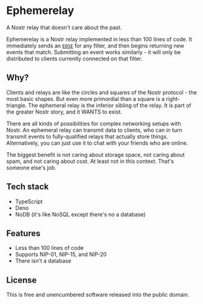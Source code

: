 # Ephemerelay

A Nostr relay that doesn't care about the past.

Ephemerelay is a Nostr relay implemented in less than 100 lines of code. It immediately sends an [`EOSE`](https://github.com/nostr-protocol/nips/blob/master/15.md) for any filter, and then begins returning new events that match. Submitting an event works similarly - it will only be distributed to clients currently connected on that filter.

## Why?

Clients and relays are like the circles and squares of the Nostr protocol - the most basic shapes. But even more primordial than a square is a right-triangle. The ephemeral relay is the inferior sibling of the relay. It is part of the greater Nostr story, and it WANTS to exist.

There are all kinds of possibilities for complex networking setups with Nostr. An ephemeral relay can transmit data to clients, who can in turn transmit events to fully-qualified relays that actually store things. Alternatively, you can just use it to chat with your friends who are online.

The biggest benefit is not caring about storage space, not caring about spam, and not caring about cost. At least not in this context. That's someone else's job.

## Tech stack

- TypeScript
- Deno
- NoDB (it's like NoSQL except there's no a database)

## Features

- Less than 100 lines of code
- Supports NIP-01, NIP-15, and NIP-20
- There isn't a database

## License

This is free and unencumbered software released into the public domain.
